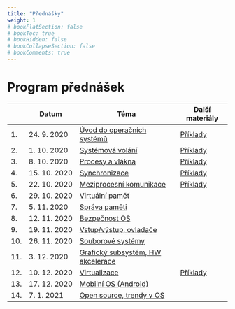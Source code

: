 ```yaml
---
title: "Přednášky"
weight: 1
# bookFlatSection: false
# bookToc: true
# bookHidden: false
# bookCollapseSection: false
# bookComments: true
---
```


# Program přednášek
|     | Datum        | Téma                                     | Další materiály |
|-----|--------------|------------------------------------------|-----------------|
| 1.  | 24. 9. 2020  | [Úvod do operačních systémů][l1]         | [Příklady][p1]  |
| 2.  | 1. 10. 2020  | [Systémová volání][l2]                   | [Příklady][p2]  |
| 3.  | 8. 10. 2020  | [Procesy a vlákna][l3]                   | [Příklady][p3]  |
| 4.  | 15. 10. 2020 | [Synchronizace][l4]                      | [Příklady][p4]  |
| 5.  | 22. 10. 2020 | [Meziprocesní komunikace][l5]            | [Příklady][p5]  |
| 6.  | 29. 10. 2020 | [Virtuální paměť][l6]                    |                 |
| 7.  | 5. 11. 2020  | [Správa paměti][l7]                      |                 |
| 8.  | 12. 11. 2020 | [Bezpečnost OS][l8]                      |                 |
| 9.  | 19. 11. 2020 | [Vstup/výstup, ovladače][l9]             |                 |
| 10. | 26. 11. 2020 | [Souborové systémy][l10]                 |                 |
| 11. | 3. 12. 2020  | [Grafický subsystém, HW akcelerace][l11] |                 |
| 12. | 10. 12. 2020 | [Virtualizace][l12]                      | [Příklady][p12] |
| 13. | 17. 12. 2020 | [Mobilní OS (Android)][l13]              |                 |
| 14. | 7. 1. 2021   | [Open source, trendy v OS][l14]          |                 |

[p1]: pdf/01-priklady.tgz
[p2]: pdf/02-priklady.tgz
[p3]: pdf/03-priklady.tgz
[p4]: pdf/04-priklady.tgz
[p5]: pdf/05-priklady.tgz
[p12]: pdf/kvmtest.tar.gz

[l1]: pdf/lekce01.pdf
[l2]: pdf/lekce02.pdf
[l3]: pdf/lekce03.pdf
[l4]: pdf/lekce04.pdf
[l5]: pdf/lekce05.pdf
[l6]: pdf/lekce06.pdf
[l7]: pdf/lekce07.pdf
[l8]: pdf/lekce08_security.pdf
[l9]: pdf/osy9.pdf
[l10]: pdf/osy10.pdf
[l11]: pdf/osy11.pdf
[l12]: pdf/lekce12_virt.pdf
[l13]: pdf/osy13.pdf
[l14]: pdf/osy14.pdf
